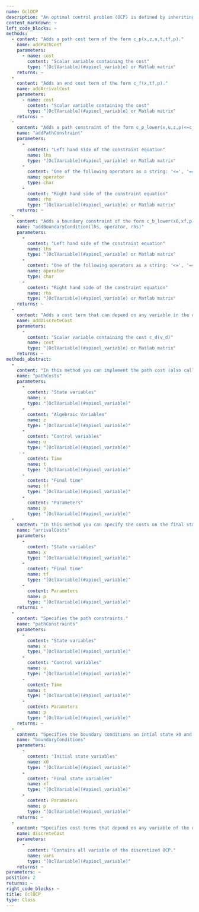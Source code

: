 ```yaml
--- 
name: OclOCP
description: "An optimal control problem (OCP) is defined by inheriting from the OclOCP class. In order to specify cost functions and boundary conditions you have to implement the corresponding methods. Have a look at the VanDerPolOCP.m in the Examples folder."
content_markdown: ~
left_code_blocks: ~
methods: 
  - content: "Adds a path cost term of the form c_p(x,z,u,t,tf,p)."
    name: addPathCost
    parameters: 
      - name: cost
        content: "Scalar variable containing the cost"
        type: "[OclVariable](#apiocl_variable) or Matlab matrix"
    returns: ~
  - 
    content: "Adds an end cost term of the form c_f(x,tf,p)."
    name: addArrivalCost
    parameters: 
      - name: cost
        content: "Scalar variable containing the cost"
        type: "[OclVariable](#apiocl_variable) or Matlab matrix"
    returns: ~
  - 
    content: "Adds a path constraint of the form c_p_lower(x,u,z,p)<=c_p(x,u,z,p)<=c_p_upper(x,u,z,p) to the optimal control problem."
    name: "addPathConstraint"
    parameters: 
      - 
        content: "Left hand side of the constraint equation"
        name: lhs
        type: "[OclVariable](#apiocl_variable) or Matlab matrix"
      - 
        content: "One of the following operators as a string: '<=', '==', '>='"
        name: operator
        type: char
      - 
        content: "Right hand side of the constraint equation"
        name: rhs
        type: "[OclVariable](#apiocl_variable) or Matlab matrix"
    returns: ~
  - 
    content: "Adds a boundary constraint of the form c_b_lower(x0,xf,p)<=c_b(x0,xf,p)<=c_b_upper(x0,xf,p) that can depend on the initial and final states to the optimal control problem."
    name: "addBoundaryCondition(lhs, operator, rhs)"
    parameters: 
      - 
        content: "Left hand side of the constraint equation"
        name: lhs
        type: "[OclVariable](#apiocl_variable) or Matlab matrix"
      - 
        content: "One of the following operators as a string: '<=', '==', '>='"
        name: operator
        type: char
      - 
        content: "Right hand side of the constraint equation"
        name: rhs
        type: "[OclVariable](#apiocl_variable) or Matlab matrix"
    returns: ~
  - 
    content: "Adds a cost term that can depend on any variable in the discretized optimal control problem."
    name: addDiscreteCost
    parameters: 
      - 
        content: "Scalar variable containing the cost c_d(v_d)"
        name: cost
        type: "[OclVariable](#apiocl_variable) or Matlab matrix"
    returns: ~
methods_abstract: 
  - 
    content: "In this method you can implement the path cost (also called Lagrange cost or intermediate cost) function."
    name: "pathCosts"
    parameters: 
      - 
        content: "State variables"
        name: x
        type: "[OclVariable](#apiocl_variable)"
      - 
        content: "Algebraic Variables"
        name: z
        type: "[OclVariable](#apiocl_variable)"
      - 
        content: "Control variables"
        name: u
        type: "[OclVariable](#apiocl_variable)"
      - 
        content: Time
        name: t
        type: "[OclVariable](#apiocl_variable)"
      - 
        content: "Final time"
        name: tf
        type: "[OclVariable](#apiocl_variable)"
      - 
        content: "Parameters"
        name: p
        type: "[OclVariable](#apiocl_variable)"
  - 
    content: "In this method you can specify the costs on the final state (also called Mayer terms)."
    name: "arrivalCosts"
    parameters: 
      - 
        content: "State variables"
        name: x
        type: "[OclVariable](#apiocl_variable)"
      - 
        content: "Final time"
        name: tf
        type: "[OclVariable](#apiocl_variable)"
      - 
        content: Parameters
        name: p
        type: "[OclVariable](#apiocl_variable)"
    returns: ~
  - 
    content: "Specifies the path constraints."
    name: "pathConstraints"
    parameters: 
      - 
        content: "State variables"
        name: x
        type: "[OclVariable](#apiocl_variable)"
      - 
        content: "Control variables"
        name: u
        type: "[OclVariable](#apiocl_variable)"
      - 
        content: Time
        name: t
        type: "[OclVariable](#apiocl_variable)"
      - 
        content: Parameters
        name: p
        type: "[OclVariable](#apiocl_variable)"
    returns: ~
  - 
    content: "Specifies the boundary conditions on intial state x0 and final state xf."
    name: "boundaryConditions"
    parameters: 
      - 
        content: "Initial state variables"
        name: x0
        type: "[OclVariable](#apiocl_variable)"
      - 
        content: "Final state variables"
        name: xf
        type: "[OclVariable](#apiocl_variable)"
      - 
        content: Parameters
        name: p
        type: "[OclVariable](#apiocl_variable)"
    returns: ~
  - 
    content: "Specifies cost terms that depend on any variable of the discretized problem which is a non-linear program (NLP)."
    name: discreteCost
    parameters: 
      - 
        content: "Contains all variable of the discretized OCP."
        name: vars
        type: "[OclVariable](#apiocl_variable)"
    returns: ~
parameters: ~
position: 2
returns: ~
right_code_blocks: ~
title: OclOCP
type: Class
---
```

